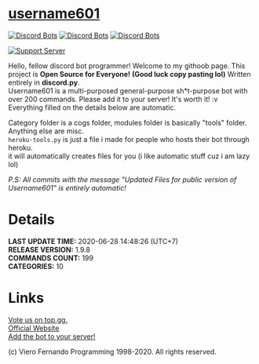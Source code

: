 # [username601](https://bit.ly/username601)
[![Discord Bots](https://top.gg/api/widget/status/696973408000409626.svg)](https://top.gg/bot/696973408000409626)
[![Discord Bots](https://top.gg/api/widget/servers/696973408000409626.svg)](https://top.gg/bot/696973408000409626)
[![Discord Bots](https://top.gg/api/widget/upvotes/696973408000409626.svg)](https://top.gg/bot/696973408000409626)

[![Support Server](https://discord.com/api/guilds/688373853889495044/embed.png?style=banner1)](https://discord.gg/HhAPkD8)

Hello, fellow discord bot programmer! Welcome to my githoob page. This project is **Open Source for Everyone! (Good luck copy pasting lol)** Written entirely in **discord.py**.<br>
Username601 is a multi-purposed general-purpose sh*t-purpose bot with over 200 commands. Please add it to your server! It's worth it! :v<br>
Everything filled on the details below are automatic.<br>

Category folder is a cogs folder, modules folder is basically "tools" folder. Anything else are misc.<br>
`heroku-tools.py` is just a file i made for people who hosts their bot through heroku.<br>
it will automatically creates files for you (i like automatic stuff cuz i am lazy lol)<br>

*P.S: All commits with the message "Updated Files for public version of Username601" is entirely automatic!*

# Details
**LAST UPDATE TIME:** 2020-06-28 14:48:26 (UTC+7)<br>
**RELEASE VERSION:** 1.9.8<br>
**COMMANDS COUNT:** 199<br>
**CATEGORIES:** 10<br>
# Links
[Vote us on top.gg.](https://top.gg/bot/696973408000409626/vote)<br>
[Official Website](https://vierofernando.github.io/username601)<br>
[Add the bot to your server!](https://discordapp.com/api/oauth2/authorize?client_id=696973408000409626&permissions=8&scope=bot)<br>

(c) Viero Fernando Programming 1998-2020. All rights reserved.
